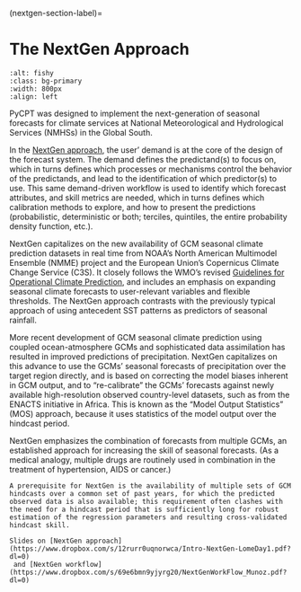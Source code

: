 (nextgen-section-label)=
# The NextGen Approach

```{image} img/nextgen.png
:alt: fishy
:class: bg-primary
:width: 800px
:align: left
```

<!-- 
# Heading level 1
## Heading level 2
### Heading level 3
#### Heading level 4
##### Heading level 5
###### Heading level 6
 -->


PyCPT was designed to implement the next-generation of seasonal forecasts for climate services at National Meteorological and Hydrological Services (NMHSs) in the Global South.

In the [NextGen approach](https://iri.columbia.edu/wp-content/uploads/2020/06/Fact-Sheet_Next-Gen_small.pdf), the user’ demand is at the core of the design of the forecast system. The demand defines the predictand(s) to focus on, which in turns defines which processes or mechanisms control the behavior of the predictands, and lead to the identification of which predictor(s) to use. This same demand-driven workflow is used to identify which forecast attributes, and skill metrics are needed, which in turns defines which calibration methods to explore, and how to present the predictions (probabilistic, deterministic or both; terciles, quintiles, the entire probability density function, etc.).

NextGen capitalizes on the new availability of GCM seasonal climate prediction datasets in real time from NOAA’s North American Multimodel Ensemble (NMME) project and the European Union’s Copernicus Climate Change Service (C3S). It closely follows the WMO’s revised [Guidelines for Operational Climate Prediction](https://library.wmo.int/index.php?lvl=notice_display&id=21741#.XuyTp8BS-M9), and includes an emphasis on expanding seasonal climate forecasts to user-relevant variables and flexible thresholds. The NextGen approach contrasts with the previously typical approach of using antecedent SST  patterns as predictors of seasonal rainfall.

More recent development of GCM seasonal climate prediction using coupled ocean-atmosphere GCMs and sophisticated data assimilation has resulted in improved predictions of precipitation. NextGen capitalizes on this advance to use the GCMs’ seasonal forecasts of precipitation over the target region directly, and is based on correcting the model biases inherent in GCM output, and to “re-calibrate” the GCMs’ forecasts against newly available high-resolution observed country-level datasets, such as from the ENACTS initiative in Africa. This is known as the “Model Output Statistics” (MOS) approach, because it uses statistics of the model output over the hindcast period.

NextGen emphasizes the combination of forecasts from multiple GCMs, an established approach for increasing the skill of seasonal forecasts. (As a medical analogy, multiple drugs are routinely used in combination in the treatment of hypertension, AIDS or cancer.) 

```{important} 
A prerequisite for NextGen is the availability of multiple sets of GCM hindcasts over a common set of past years, for which the predicted observed data is also available; this requirement often clashes with the need for a hindcast period that is sufficiently long for robust estimation of the regression parameters and resulting cross-validated hindcast skill.
```

```{admonition} Slide presentation
Slides on [NextGen approach](https://www.dropbox.com/s/12rurr0uqnorwca/Intro-NextGen-LomeDay1.pdf?dl=0)
 and [NextGen workflow](https://www.dropbox.com/s/69e6bmn9yjyrg20/NextGenWorkFlow_Munoz.pdf?dl=0)
```


